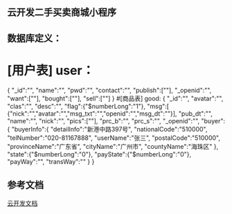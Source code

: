 ## 云开发二手买卖商城小程序
## 数据库定义：
# [用户表] user：
{
  "_id":"",
  "name":"",
  "pwd":"",
  "contact":"",
  "publish":[""],
  "_openid":"",
  "want":[""],
  "bought":[""],
  "sell":[""]
}
#[商品表] good:
{
  "_id":"",
  "avatar":"",
  "clas":"",
  "desc":"",
  "flag":{"$numberLong":"1"},
  "msg":[
    {"nick":"","avatar":"","msg_txt":"","openid":"","msg_dt":""}],
  "pub_dt":"",
  "name":"",
  "nick":"",
  "pics":[""],
  "prc_b":"",
  "prc_s":"",
  "_openid":"",
  "buyer":{
    "buyerInfo":{
        "detailInfo":"新港中路397号",
        "nationalCode":"510000",
        "telNumber":"020-81167888",
        "userName":"张三",
        "postalCode":"510000",
        "provinceName":"广东省",
        "cityName":"广州市",
        "countyName":"海珠区"
     },
    "state":{"$numberLong":"0"},
    "payState":{"$numberLong":"0"},
    "payWay":"",
    "transWay":""
  }
}

## 参考文档
[云开发文档](https://developers.weixin.qq.com/miniprogram/dev/wxcloud/basis/getting-started.html)

